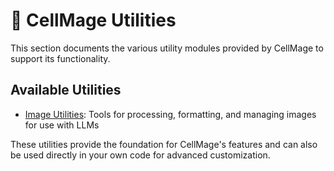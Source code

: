 # 🔧 CellMage Utilities

This section documents the various utility modules provided by CellMage to support its functionality.

## Available Utilities

- [Image Utilities](image_utils.md): Tools for processing, formatting, and managing images for use with LLMs

These utilities provide the foundation for CellMage's features and can also be used directly in your own code for advanced customization.
